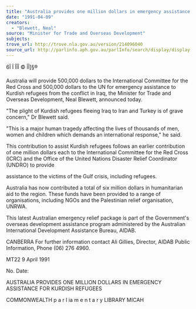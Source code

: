 ```yaml
---
title: "Australia provides one million dollars in emergency assistance for Kurdish refugees"
date: "1991-04-09"
creators:
  - "Blewett, Neal"
source: "Minister for Trade and Overseas Development"
subjects:
trove_url: http://trove.nla.gov.au/version/214096040
source_url: http://parlinfo.aph.gov.au/parlInfo/search/display/display.w3p;query=Id%3A%22media/pressrel/HPR02003323%22
---
```


 6Î Î ÎÎÎ © Î­Î]§®

 Australia will provide 500,000 dollars to the International  Committee for the Red Cross and 500,000 dollars to the UN for  emergency assistance to Kurdish refugees from the conflict in  Iraq, the Minister for Trade and Overseas Development, Neal  Blewett, announced today.

 "The plight of Kurdish refugees fleeing Iraq to Iran and Turkey  is of grave concern," Dr Blewett said.

 "This is a major human tragedy affecting the lives of thousands  of men, women and children which demands an international  response," he said.

 This contribution to assist Kurdish refugees follows an earlier  contribution of one million dollars each to the International  Committee for the Red Cross (ICRC) and the Office of the United  Nations Disaster Relief Coordinator (UNDRO) to provide 

 assistance to the victims of the Gulf crisis, including  refugees.

 Australia has now contributed a total of six million dollars in  humanitarian aid to the region. These funds have been provided  to a range of organisations, including NGOs and the Palestinian  relief organisation, UNRWA.

 This latest Australian emergency relief package is part of the  Government's overseas development assistance program  administered by the Australian International Development  Assistance Bureau, AIDAB.

 CANBERRA For further information contact Ali Gillies, Director, AIDAB  Public Information, Phone (06) 276 4960.

 MT22 9 April 1991

 No. Date:

 AUSTRALIA PROVIDES ONE MILLION DOLLARS  IN EMERGENCY ASSISTANCE FOR KURDISH REFUGEES

 COMMONWEALTH p a r l ia m e n t a r y  LIBRARY  MICAH

